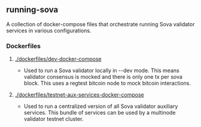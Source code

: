 ## running-sova

A collection of docker-compose files that orchestrate running Sova validator services in various configurations.

### Dockerfiles

1. [./dockerfiles/dev-docker-compose](./dockerfiles/dev-docker-compose)
    - Used to run a Sova validator locally in --dev mode. This means validator consensus is mocked and there is only one tx per sova block. This uses a regtest bitcoin node to mock bitcoin interactions.

2. [./dockerfiles/testnet-aux-services-docker-compose](./dockerfiles/testnet-aux-services-docker-compose)
    - Used to run a centralized version of all Sova validator auxiliary services. This bundle of services can be used by a multinode validator testnet cluster.